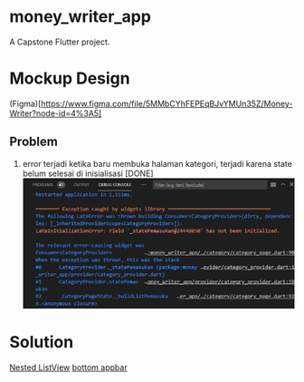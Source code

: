 # money_writer_app

A Capstone Flutter project.

# Mockup Design
(Figma)[https://www.figma.com/file/5MMbCYhFEPEqBJvYMUn35Z/Money-Writer?node-id=4%3A5]

## Problem
1. error terjadi ketika baru membuka halaman kategori, terjadi karena state belum selesai di inisialisasi [DONE]
![This is an error in category](/documentation/error_in_category.PNG)


# Solution
[Nested ListView](https://stackoverflow.com/questions/45270900/how-to-implement-nested-listview-in-flutter)
[bottom appbar](https://stackoverflow.com/questions/60214248/flutter-how-to-automatically-update-appbar-bottom-height-depending-on-child-hei)

